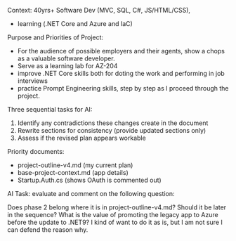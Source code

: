 Context: 40yrs+ Software Dev (MVC, SQL, C#, JS/HTML/CSS),
- learning (.NET Core and Azure and IaC)

Purpose and Priorities of Project:
- For the audience of possible employers and their agents, show a chops as a valuable software developer.
- Serve as a learning lab for AZ-204
- improve .NET Core skills both for doting the work and performing in job interviews
- practice Prompt Engineering skills, step by step as I proceed through the project.

Three sequential tasks for AI:
1. Identify any contradictions these changes create in the document
2. Rewrite sections for consistency (provide updated sections only)
3. Assess if the revised plan appears workable

Priority documents:
- project-outline-v4.md (my current plan)
- base-project-context.md (app details)
- Startup.Auth.cs (shows OAuth is commented out)
  
  
  
AI Task: evaluate and comment on the following question:

Does phase 2 belong where it is in project-outline-v4.md?  Should it be later in the sequence?  What is the value of promoting the legacy app to Azure before the update to .NET9?  I kind of want to do it as is, but I am not sure I can defend the reason why.

